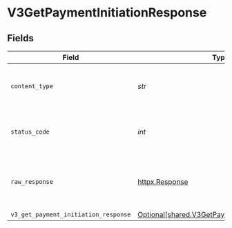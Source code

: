 # V3GetPaymentInitiationResponse


## Fields

| Field                                                                                                    | Type                                                                                                     | Required                                                                                                 | Description                                                                                              |
| -------------------------------------------------------------------------------------------------------- | -------------------------------------------------------------------------------------------------------- | -------------------------------------------------------------------------------------------------------- | -------------------------------------------------------------------------------------------------------- |
| `content_type`                                                                                           | *str*                                                                                                    | :heavy_check_mark:                                                                                       | HTTP response content type for this operation                                                            |
| `status_code`                                                                                            | *int*                                                                                                    | :heavy_check_mark:                                                                                       | HTTP response status code for this operation                                                             |
| `raw_response`                                                                                           | [httpx.Response](https://www.python-httpx.org/api/#response)                                             | :heavy_check_mark:                                                                                       | Raw HTTP response; suitable for custom response parsing                                                  |
| `v3_get_payment_initiation_response`                                                                     | [Optional[shared.V3GetPaymentInitiationResponse]](../../models/shared/v3getpaymentinitiationresponse.md) | :heavy_minus_sign:                                                                                       | OK                                                                                                       |